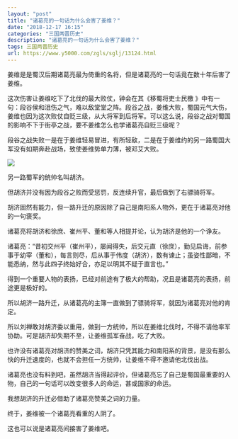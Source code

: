 ```yaml
---
layout: "post"
title: "诸葛亮的一句话为什么会害了姜维？"
date: "2018-12-17 16:15"
categories: "三国两晋历史"
description: "诸葛亮的一句话为什么会害了姜维？"
tags: 三国两晋历史
url: https://www.y5000.com/zgls/sglj/13124.html
---
```






姜维是是蜀汉后期诸葛亮最为倚重的名将，但是诸葛亮的一句话竟在数十年后害了姜维。

这次伤害让姜维吃下了北伐的最大败仗，钟会在其《移蜀将吏士民檄
》中有一句：段谷侯和沮伤之气，难以敌堂堂之阵。段谷之战，姜维大败，蜀国元气大伤，姜维也因为这次败仗自贬三级，从大将军到后将军。可以这么说，段谷之战对蜀国的影响不下于街亭之战，要不姜维怎么也学诸葛亮自贬三级呢？

段谷之战失败一是在于姜维轻易冒进，有所轻敌，二是在于姜维约的另一路蜀国大军没有如期奔赴战场，致使姜维势单力薄，被邓艾大败。

![](https://img.y5000.com/uploads/allimg/170210/8-1F210162K3617.jpg)

另一路蜀军的统帅名叫胡济。

但胡济并没有因为段谷之败而受惩罚，反连续升官，最后做到了右骠骑将军。

胡济固然有能力，但一路升迁的原因除了自己是南阳系人物外，更在于诸葛亮对他的一句褒奖。

诸葛亮将胡济和徐庶、崔州平、董和等人相提并论，认为胡济是他的一个诤友。

诸葛亮：“昔初交州平（崔州平），屡闻得失，后交元直（徐庶），勤见启诲，前参事于幼宰（董和），每言则尽，后从事于伟度（胡济），数有谏止；虽姿性鄙暗，不能悉纳，然与此四子终始好合，亦足以明其不疑于直言也。”

得到一个重要人物的表扬，已经对前途有了极大的帮助，况且是诸葛亮的表扬，前途更是极好的。

所以胡济一路升迁，从诸葛亮的主簿一直做到了骠骑将军，就因为诸葛亮对他的肯定。

所以刘禅敢对胡济委以重用，做到一方统帅，所以在姜维北伐时，不得不请他率军协助。可是胡济却失期不至，让姜维孤军奋战，吃了大败。

也许没有诸葛亮对胡济的赞美之词，胡济只凭其能力和南阳系的背景，是没有那么快的升迁速度的，也就不会担任一方统帅，让姜维不得不邀请他北伐出战。

诸葛亮也没有料到吧，虽然胡济当得起评价，但诸葛亮忘了自己是蜀国最重要的人物，自己的一句话可以改变很多人的命运，甚或国家的命运。

我想胡济的升迁必借助了诸葛亮赞美之词的力量。

终于，姜维被一个诸葛亮看重的人阴了。

这也可以说是诸葛亮间接害了姜维吧。
